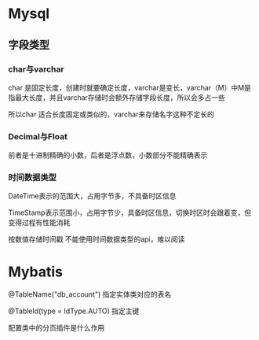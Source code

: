 # Mysql
## 字段类型

### char与varchar

char 是固定长度，创建时就要确定长度，varchar是变长，varchar（M）中M是指最大长度，并且varchar存储时会额外存储字段长度，所以会多占一些

所以char 适合长度固定或类似的，varchar来存储名字这种不定长的

### Decimal与Float

前者是十进制精确的小数，后者是浮点数，小数部分不能精确表示

### 时间数据类型

DateTime表示的范围大，占用字节多，不具备时区信息

TimeStamp表示范围小，占用字节少，具备时区信息，切换时区时会跟着变，但变得过程有性能消耗

按数值存储时间戳 不能使用时间数据类型的api，难以阅读
# Mybatis
@TableName("db_account") 指定实体类对应的表名

@TableId(type = IdType.AUTO) 指定主键

配置类中的分页插件是什么作用